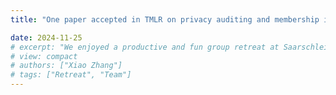 ```yaml
---
title: "One paper accepted in TMLR on privacy auditing and membership inference!"

date: 2024-11-25
# excerpt: "We enjoyed a productive and fun group retreat at Saarschleife."
# view: compact
# authors: ["Xiao Zhang"]
# tags: ["Retreat", "Team"]
---
```

